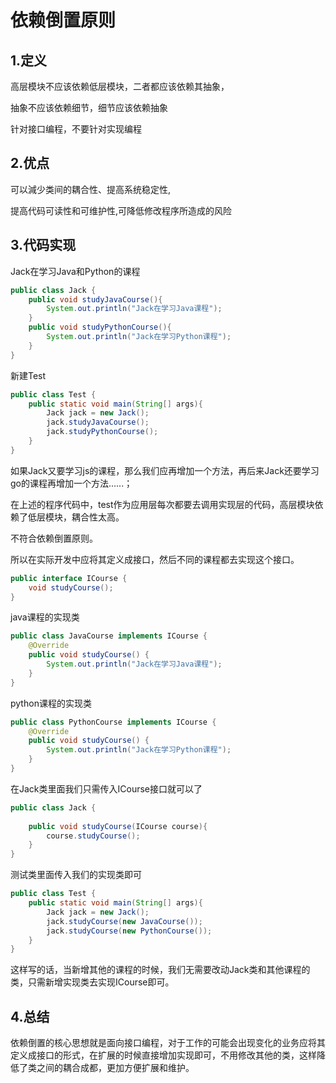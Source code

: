 # 依赖倒置原则

## 1.定义

高层模块不应该依赖低层模块，二者都应该依赖其抽象，

抽象不应该依赖细节，细节应该依赖抽象

针对接口编程，不要针对实现编程

## 2.优点

可以減少类间的耦合性、提高系统稳定性,

提高代码可读性和可维护性,可降低修改程序所造成的风险

## 3.代码实现

Jack在学习Java和Python的课程

```java
public class Jack {
    public void studyJavaCourse(){
        System.out.println("Jack在学习Java课程");
    }
    public void studyPythonCourse(){
        System.out.println("Jack在学习Python课程");
    }
}
```

新建Test

```java
public class Test {
    public static void main(String[] args){
        Jack jack = new Jack();
        jack.studyJavaCourse();
        jack.studyPythonCourse();
    }
}
```

如果Jack又要学习js的课程，那么我们应再增加一个方法，再后来Jack还要学习go的课程再增加一个方法......；

在上述的程序代码中，test作为应用层每次都要去调用实现层的代码，高层模块依赖了低层模块，耦合性太高。

不符合依赖倒置原则。

所以在实际开发中应将其定义成接口，然后不同的课程都去实现这个接口。

```java
public interface ICourse {
    void studyCourse();
}
```

java课程的实现类

```java
public class JavaCourse implements ICourse {
    @Override
    public void studyCourse() {
        System.out.println("Jack在学习Java课程");
    }
}
```

python课程的实现类

```java
public class PythonCourse implements ICourse {
    @Override
    public void studyCourse() {
        System.out.println("Jack在学习Python课程");
    }
}
```

在Jack类里面我们只需传入ICourse接口就可以了

```java
public class Jack {
    
    public void studyCourse(ICourse course){
        course.studyCourse();
    }
}
```

测试类里面传入我们的实现类即可

```java
public class Test {
    public static void main(String[] args){
        Jack jack = new Jack();
        jack.studyCourse(new JavaCourse());
        jack.studyCourse(new PythonCourse());
    }
}
```

这样写的话，当新增其他的课程的时候，我们无需要改动Jack类和其他课程的类，只需新增实现类去实现ICourse即可。

## 4.总结

依赖倒置的核心思想就是面向接口编程，对于工作的可能会出现变化的业务应将其定义成接口的形式，在扩展的时候直接增加实现即可，不用修改其他的类，这样降低了类之间的耦合成都，更加方便扩展和维护。